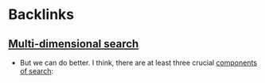 
# Backlinks
## [Multi-dimensional search](<Multi-dimensional search.md>)
- But we can do better. I think, there are at least three crucial [components of search](<components of search.md>):

